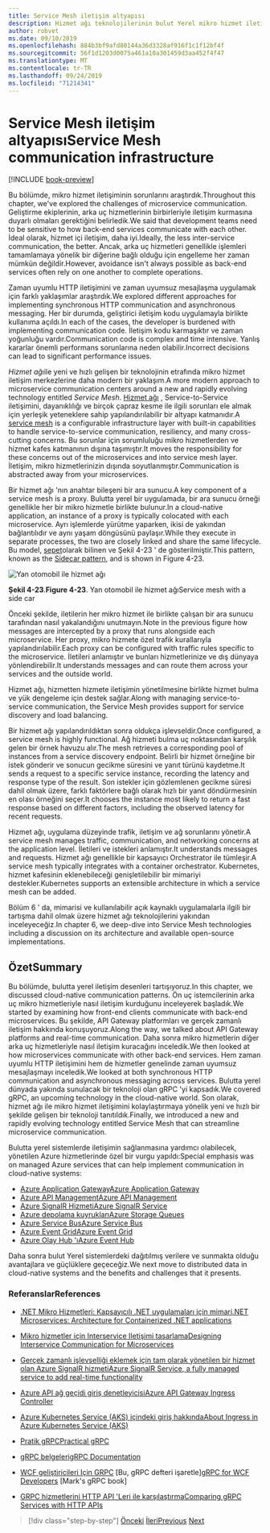 ```yaml
---
title: Service Mesh iletişim altyapısı
description: Hizmet ağı teknolojilerinin bulut Yerel mikro hizmet iletişimini nasıl kolaylaştırması hakkında bilgi edinin
author: robvet
ms.date: 09/10/2019
ms.openlocfilehash: 884b3bf9afd80144a36d3328af916f1c1f12bf4f
ms.sourcegitcommit: 56f1d1203d0075a461a10a301459d3aa452f4f47
ms.translationtype: MT
ms.contentlocale: tr-TR
ms.lasthandoff: 09/24/2019
ms.locfileid: "71214341"
---
```

# <a name="service-mesh-communication-infrastructure"></a><span data-ttu-id="c6e17-103">Service Mesh iletişim altyapısı</span><span class="sxs-lookup"><span data-stu-id="c6e17-103">Service Mesh communication infrastructure</span></span>

[!INCLUDE [book-preview](../../../includes/book-preview.md)]

<span data-ttu-id="c6e17-104">Bu bölümde, mikro hizmet iletişiminin sorunlarını araştırdık.</span><span class="sxs-lookup"><span data-stu-id="c6e17-104">Throughout this chapter, we've explored the challenges of microservice communication.</span></span> <span data-ttu-id="c6e17-105">Geliştirme ekiplerinin, arka uç hizmetlerinin birbirleriyle iletişim kurmasına duyarlı olmaları gerektiğini belirledik.</span><span class="sxs-lookup"><span data-stu-id="c6e17-105">We said that development teams need to be sensitive to how back-end services communicate with each other.</span></span> <span data-ttu-id="c6e17-106">İdeal olarak, hizmet içi iletişim, daha iyi.</span><span class="sxs-lookup"><span data-stu-id="c6e17-106">Ideally, the less inter-service communication, the better.</span></span> <span data-ttu-id="c6e17-107">Ancak, arka uç hizmetleri genellikle işlemleri tamamlamaya yönelik bir diğerine bağlı olduğu için engelleme her zaman mümkün değildir.</span><span class="sxs-lookup"><span data-stu-id="c6e17-107">However, avoidance isn't always possible as back-end services often rely on one another to complete operations.</span></span>

<span data-ttu-id="c6e17-108">Zaman uyumlu HTTP iletişimini ve zaman uyumsuz mesajlaşma uygulamak için farklı yaklaşımlar araştırdık.</span><span class="sxs-lookup"><span data-stu-id="c6e17-108">We explored different approaches for implementing synchronous HTTP communication and asynchronous messaging.</span></span> <span data-ttu-id="c6e17-109">Her bir durumda, geliştirici iletişim kodu uygulamayla birlikte kullanıma açıldı.</span><span class="sxs-lookup"><span data-stu-id="c6e17-109">In each of the cases, the developer is burdened with implementing communication code.</span></span> <span data-ttu-id="c6e17-110">İletişim kodu karmaşıktır ve zaman yoğunluğu vardır.</span><span class="sxs-lookup"><span data-stu-id="c6e17-110">Communication code is complex and time intensive.</span></span> <span data-ttu-id="c6e17-111">Yanlış kararlar önemli performans sorunlarına neden olabilir.</span><span class="sxs-lookup"><span data-stu-id="c6e17-111">Incorrect decisions can lead to significant performance issues.</span></span>

<span data-ttu-id="c6e17-112">*Hizmet ağı*ile yeni ve hızlı gelişen bir teknolojinin etrafında mikro hizmet iletişim merkezlerine daha modern bir yaklaşım.</span><span class="sxs-lookup"><span data-stu-id="c6e17-112">A more modern approach to microservice communication centers around a new and rapidly evolving technology entitled *Service Mesh*.</span></span> <span data-ttu-id="c6e17-113">[Hizmet ağı](https://www.nginx.com/blog/what-is-a-service-mesh/) , Service-to-Service iletişimini, dayanıklılığı ve birçok çapraz kesme ile ilgili sorunları ele almak için yerleşik yeteneklere sahip yapılandırılabilir bir altyapı katmanıdır.</span><span class="sxs-lookup"><span data-stu-id="c6e17-113">A [service mesh](https://www.nginx.com/blog/what-is-a-service-mesh/) is a configurable infrastructure layer with built-in capabilities to handle service-to-service communication, resiliency, and many cross-cutting concerns.</span></span> <span data-ttu-id="c6e17-114">Bu sorunlar için sorumluluğu mikro hizmetlerden ve hizmet kafes katmanının dışına taşımıştır.</span><span class="sxs-lookup"><span data-stu-id="c6e17-114">It moves the responsibility for these concerns out of the microservices and into service mesh layer.</span></span> <span data-ttu-id="c6e17-115">İletişim, mikro hizmetlerinizin dışında soyutlanmıştır.</span><span class="sxs-lookup"><span data-stu-id="c6e17-115">Communication is abstracted away from your microservices.</span></span>

<span data-ttu-id="c6e17-116">Bir hizmet ağı 'nın anahtar bileşeni bir ara sunucu.</span><span class="sxs-lookup"><span data-stu-id="c6e17-116">A key component of a service mesh is a proxy.</span></span> <span data-ttu-id="c6e17-117">Bulutta yerel bir uygulamada, bir ara sunucu örneği genellikle her bir mikro hizmetle birlikte bulunur.</span><span class="sxs-lookup"><span data-stu-id="c6e17-117">In a cloud-native application, an instance of a proxy is typically colocated with each microservice.</span></span> <span data-ttu-id="c6e17-118">Ayrı işlemlerde yürütme yaparken, ikisi de yakından bağlantılıdır ve aynı yaşam döngüsünü paylaşır.</span><span class="sxs-lookup"><span data-stu-id="c6e17-118">While they execute in separate processes, the two are closely linked and share the same lifecycle.</span></span> <span data-ttu-id="c6e17-119">Bu model, [sepet](https://docs.microsoft.com/azure/architecture/patterns/sidecar)olarak bilinen ve Şekil 4-23 ' de gösterilmiştir.</span><span class="sxs-lookup"><span data-stu-id="c6e17-119">This pattern, known as the [Sidecar pattern](https://docs.microsoft.com/azure/architecture/patterns/sidecar), and is shown in Figure 4-23.</span></span>

![Yan otomobil ile hizmet ağı](./media/service-mesh-with-side-car.png)

<span data-ttu-id="c6e17-121">**Şekil 4-23**.</span><span class="sxs-lookup"><span data-stu-id="c6e17-121">**Figure 4-23**.</span></span> <span data-ttu-id="c6e17-122">Yan otomobil ile hizmet ağı</span><span class="sxs-lookup"><span data-stu-id="c6e17-122">Service mesh with a side car</span></span>

<span data-ttu-id="c6e17-123">Önceki şekilde, iletilerin her mikro hizmet ile birlikte çalışan bir ara sunucu tarafından nasıl yakalandığını unutmayın.</span><span class="sxs-lookup"><span data-stu-id="c6e17-123">Note in the previous figure how messages are intercepted by a proxy that runs alongside each microservice.</span></span> <span data-ttu-id="c6e17-124">Her proxy, mikro hizmete özel trafik kurallarıyla yapılandırılabilir.</span><span class="sxs-lookup"><span data-stu-id="c6e17-124">Each proxy can be configured with traffic rules specific to the microservice.</span></span> <span data-ttu-id="c6e17-125">İletileri anlamıştır ve bunları hizmetlerinize ve dış dünyaya yönlendirebilir.</span><span class="sxs-lookup"><span data-stu-id="c6e17-125">It understands messages and can route them across your services and the outside world.</span></span> 

<span data-ttu-id="c6e17-126">Hizmet ağı, hizmetten hizmete iletişimin yönetilmesine birlikte hizmet bulma ve yük dengeleme için destek sağlar.</span><span class="sxs-lookup"><span data-stu-id="c6e17-126">Along with managing service-to-service communication, the Service Mesh provides support for service discovery and load balancing.</span></span> 

<span data-ttu-id="c6e17-127">Bir hizmet ağı yapılandırıldıktan sonra oldukça işlevseldir.</span><span class="sxs-lookup"><span data-stu-id="c6e17-127">Once configured, a service mesh is highly functional.</span></span> <span data-ttu-id="c6e17-128">Ağ hizmeti bulma uç noktasından karşılık gelen bir örnek havuzu alır.</span><span class="sxs-lookup"><span data-stu-id="c6e17-128">The mesh retrieves a corresponding pool of instances from a service discovery endpoint.</span></span> <span data-ttu-id="c6e17-129">Belirli bir hizmet örneğine bir istek gönderir ve sonucun gecikme süresini ve yanıt türünü kaydetme.</span><span class="sxs-lookup"><span data-stu-id="c6e17-129">It sends a request to a specific service instance, recording the latency and response type of the result.</span></span> <span data-ttu-id="c6e17-130">Son istekler için gözlemlenen gecikme süresi dahil olmak üzere, farklı faktörlere bağlı olarak hızlı bir yanıt döndürmesinin en olası örneğini seçer.</span><span class="sxs-lookup"><span data-stu-id="c6e17-130">It chooses the instance most likely to return a fast response based on different factors, including the observed latency for recent requests.</span></span>

<span data-ttu-id="c6e17-131">Hizmet ağı, uygulama düzeyinde trafik, iletişim ve ağ sorunlarını yönetir.</span><span class="sxs-lookup"><span data-stu-id="c6e17-131">A service mesh manages traffic, communication, and networking concerns at the application level.</span></span> <span data-ttu-id="c6e17-132">İletileri ve istekleri anlamıştır.</span><span class="sxs-lookup"><span data-stu-id="c6e17-132">It understands messages and requests.</span></span> <span data-ttu-id="c6e17-133">Hizmet ağı genellikle bir kapsayıcı Orchestrator ile tümleşir.</span><span class="sxs-lookup"><span data-stu-id="c6e17-133">A service mesh typically integrates with a container orchestrator.</span></span> <span data-ttu-id="c6e17-134">Kubernetes, hizmet kafesinin eklenebileceği genişletilebilir bir mimariyi destekler.</span><span class="sxs-lookup"><span data-stu-id="c6e17-134">Kubernetes supports an extensible architecture in which a service mesh can be added.</span></span>

<span data-ttu-id="c6e17-135">Bölüm 6 ' da, mimarisi ve kullanılabilir açık kaynaklı uygulamalarla ilgili bir tartışma dahil olmak üzere hizmet ağı teknolojilerini yakından inceleyeceğiz.</span><span class="sxs-lookup"><span data-stu-id="c6e17-135">In chapter 6, we deep-dive into Service Mesh technologies including a discussion on its architecture and available open-source implementations.</span></span>

## <a name="summary"></a><span data-ttu-id="c6e17-136">Özet</span><span class="sxs-lookup"><span data-stu-id="c6e17-136">Summary</span></span>

<span data-ttu-id="c6e17-137">Bu bölümde, bulutta yerel iletişim desenleri tartışıyoruz.</span><span class="sxs-lookup"><span data-stu-id="c6e17-137">In this chapter, we discussed cloud-native communication patterns.</span></span> <span data-ttu-id="c6e17-138">Ön uç istemcilerinin arka uç mikro hizmetleriyle nasıl iletişim kurduğunu inceleyerek başladık.</span><span class="sxs-lookup"><span data-stu-id="c6e17-138">We started by examining how front-end clients communicate with back-end microservices.</span></span> <span data-ttu-id="c6e17-139">Bu şekilde, API Gateway platformları ve gerçek zamanlı iletişim hakkında konuşuyoruz.</span><span class="sxs-lookup"><span data-stu-id="c6e17-139">Along the way, we talked about API Gateway platforms and real-time communication.</span></span> <span data-ttu-id="c6e17-140">Daha sonra mikro hizmetlerin diğer arka uç hizmetleriyle nasıl iletişim kuracağını inceledik.</span><span class="sxs-lookup"><span data-stu-id="c6e17-140">We then looked at how microservices communicate with other back-end services.</span></span> <span data-ttu-id="c6e17-141">Hem zaman uyumlu HTTP iletişimini hem de hizmetler genelinde zaman uyumsuz mesajlaşmayı inceledik.</span><span class="sxs-lookup"><span data-stu-id="c6e17-141">We looked at both synchronous HTTP communication and asynchronous messaging across services.</span></span> <span data-ttu-id="c6e17-142">Bulutta yerel dünyada yakında sunulacak bir teknoloji olan gRPC 'yi kapsadık.</span><span class="sxs-lookup"><span data-stu-id="c6e17-142">We covered gRPC, an upcoming technology in the cloud-native world.</span></span> <span data-ttu-id="c6e17-143">Son olarak, hizmet ağı ile mikro hizmet iletişimini kolaylaştırmaya yönelik yeni ve hızlı bir şekilde gelişen bir teknoloji tanıtıldık.</span><span class="sxs-lookup"><span data-stu-id="c6e17-143">Finally, we introduced a new and rapidly evolving technology entitled Service Mesh that can streamline microservice communication.</span></span> 

<span data-ttu-id="c6e17-144">Bulutta yerel sistemlerde iletişimin sağlanmasına yardımcı olabilecek, yönetilen Azure hizmetlerinde özel bir vurgu yapıldı:</span><span class="sxs-lookup"><span data-stu-id="c6e17-144">Special emphasis was on managed Azure services that can help implement communication in cloud-native systems:</span></span>

- [<span data-ttu-id="c6e17-145">Azure Application Gateway</span><span class="sxs-lookup"><span data-stu-id="c6e17-145">Azure Application Gateway</span></span>](https://docs.microsoft.com/azure/application-gateway/overview)
- [<span data-ttu-id="c6e17-146">Azure API Management</span><span class="sxs-lookup"><span data-stu-id="c6e17-146">Azure API Management</span></span>](https://azure.microsoft.com/services/api-management/)
- [<span data-ttu-id="c6e17-147">Azure SignalR Hizmeti</span><span class="sxs-lookup"><span data-stu-id="c6e17-147">Azure SignalR Service</span></span>](https://azure.microsoft.com/services/signalr-service/)
- [<span data-ttu-id="c6e17-148">Azure depolama kuyrukları</span><span class="sxs-lookup"><span data-stu-id="c6e17-148">Azure Storage Queues</span></span>](https://docs.microsoft.com/azure/storage/queues/storage-queues-introduction)
- [<span data-ttu-id="c6e17-149">Azure Service Bus</span><span class="sxs-lookup"><span data-stu-id="c6e17-149">Azure Service Bus</span></span>](https://docs.microsoft.com/azure/service-bus-messaging/service-bus-messaging-overview)
- [<span data-ttu-id="c6e17-150">Azure Event Grid</span><span class="sxs-lookup"><span data-stu-id="c6e17-150">Azure Event Grid</span></span>](https://docs.microsoft.com/azure/event-grid/overview)
- [<span data-ttu-id="c6e17-151">Azure Olay Hub 'ı</span><span class="sxs-lookup"><span data-stu-id="c6e17-151">Azure Event Hub</span></span>](https://azure.microsoft.com/services/event-hubs/)

<span data-ttu-id="c6e17-152">Daha sonra bulut Yerel sistemlerdeki dağıtılmış verilere ve sunmakta olduğu avantajlara ve güçlüklere geçeceğiz.</span><span class="sxs-lookup"><span data-stu-id="c6e17-152">We next move to distributed data in cloud-native systems and the benefits and challenges that it presents.</span></span>

### <a name="references"></a><span data-ttu-id="c6e17-153">Referanslar</span><span class="sxs-lookup"><span data-stu-id="c6e17-153">References</span></span> 

- [<span data-ttu-id="c6e17-154">.NET Mikro Hizmetleri: Kapsayıcılı .NET uygulamaları için mimari</span><span class="sxs-lookup"><span data-stu-id="c6e17-154">.NET Microservices: Architecture for Containerized .NET applications</span></span>](https://dotnet.microsoft.com/download/thank-you/microservices-architecture-ebook)
  
- [<span data-ttu-id="c6e17-155">Mikro hizmetler için Interservice Iletişimi tasarlama</span><span class="sxs-lookup"><span data-stu-id="c6e17-155">Designing Interservice Communication for Microservices</span></span>](https://docs.microsoft.com/azure/architecture/microservices/design/interservice-communication)

- [<span data-ttu-id="c6e17-156">Gerçek zamanlı işlevselliği eklemek için tam olarak yönetilen bir hizmet olan Azure SignalR hizmeti</span><span class="sxs-lookup"><span data-stu-id="c6e17-156">Azure SignalR Service, a fully managed service to add real-time functionality</span></span>](https://azure.microsoft.com/blog/azure-signalr-service-a-fully-managed-service-to-add-real-time-functionality/)
  
- [<span data-ttu-id="c6e17-157">Azure API ağ geçidi giriş denetleyicisi</span><span class="sxs-lookup"><span data-stu-id="c6e17-157">Azure API Gateway Ingress Controller</span></span>](https://azure.github.io/application-gateway-kubernetes-ingress/)
  
- [<span data-ttu-id="c6e17-158">Azure Kubernetes Service (AKS) içindeki giriş hakkında</span><span class="sxs-lookup"><span data-stu-id="c6e17-158">About Ingress in Azure Kubernetes Service (AKS)</span></span>](https://vincentlauzon.com/2018/10/10/about-ingress-in-azure-kubernetes-service-aks/)
 
- [<span data-ttu-id="c6e17-159">Pratik gRPC</span><span class="sxs-lookup"><span data-stu-id="c6e17-159">Practical gRPC</span></span>](https://www.worldcat.org/title/practical-grpc/oclc/1042342319)

- [<span data-ttu-id="c6e17-160">gRPC belgeleri</span><span class="sxs-lookup"><span data-stu-id="c6e17-160">gRPC Documentation</span></span>](https://grpc.io/docs/guides/)

- <span data-ttu-id="c6e17-161">[WCF geliştiricileri Için GRPC](https://bing.com) [Bu, gRPC defteri işaretle]</span><span class="sxs-lookup"><span data-stu-id="c6e17-161">[gRPC for WCF Developers](https://bing.com) [Mark's gRPC book]</span></span>
  
- [<span data-ttu-id="c6e17-162">GRPC hizmetlerini HTTP API 'Leri ile karşılaştırma</span><span class="sxs-lookup"><span data-stu-id="c6e17-162">Comparing gRPC Services with HTTP APIs</span></span>](https://docs.microsoft.com/en-us/aspnet/core/grpc/comparison?view=aspnetcore-3.0)

>[!div class="step-by-step"]
><span data-ttu-id="c6e17-163">[Önceki](rest-grpc.md)
>[İleri](distributed-data.md)</span><span class="sxs-lookup"><span data-stu-id="c6e17-163">[Previous](rest-grpc.md)
[Next](distributed-data.md)</span></span>

